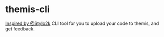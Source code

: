 # themis-cli
[Inspired by @Stylo2k](https://github.com/Stylo2k/Perist-ri)
CLI tool for you to upload your code to themis, and get feedback.
